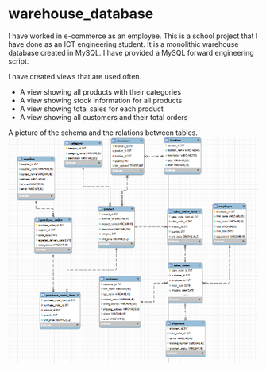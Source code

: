 # warehouse_database
I have worked in e-commerce as an employee. This is a school project that I have done as an ICT engineering student. It is a monolithic warehouse database created in MySQL. I have provided a MySQL forward engineering script.

I have created views that are used often.
- A view showing all products with their categories
- A view showing stock information for all products
- A view showing total sales for each product
- A view showing all customers and their total orders

A picture of the schema and the relations between tables. \
![warehouse_db](./warehouse_db_image.png)
